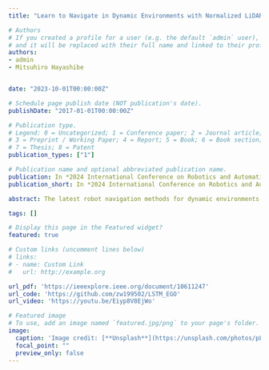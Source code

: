 ```yaml
---
title: "Learn to Navigate in Dynamic Environments with Normalized LiDAR Scans"

# Authors
# If you created a profile for a user (e.g. the default `admin` user), write the username (folder name) here 
# and it will be replaced with their full name and linked to their profile.
authors:
- admin
- Mitsuhiro Hayashibe


date: "2023-10-01T00:00:00Z"

# Schedule page publish date (NOT publication's date).
publishDate: "2017-01-01T00:00:00Z"

# Publication type.
# Legend: 0 = Uncategorized; 1 = Conference paper; 2 = Journal article;
# 3 = Preprint / Working Paper; 4 = Report; 5 = Book; 6 = Book section;
# 7 = Thesis; 8 = Patent
publication_types: ["1"]

# Publication name and optional abbreviated publication name.
publication: In *2024 International Conference on Robotics and Automation (ICRA)*
publication_short: In *2024 International Conference on Robotics and Automation (ICRA)*

abstract: The latest robot navigation methods for dynamic environments assume that the states of obstacles, including their geometries and trajectories, are fully observable. While it’s easy to obtain these states accurately in simulations, it’s exceedingly challenging in the real world. Therefore, a viable alternative is to directly map raw sensor observations into robot actions. However, acquiring skills from high-dimensional raw observations demands massive neural networks and extended training periods. Furthermore, there are discrepancies between simulated and real environments that impede real-world implementations. To overcome these limitations, we propose a Learning framework for robot Navigation in Dynamic environments that uses sequential Normalized LiDAR (LNDNL) scans. We employ long-short-term memory (LSTM) to propagate historical environmental information from the sequential LiDAR observations. Additionally, we customize a LiDAR-integrated simulator to speed up sampling and normalize the geometry of real-world obstacles to match that of simulated objects, thereby bridging the sim-to-real gap. Our extensive comparisons with state-of-the-art baselines and real-world implementations demonstrate the potentials of learning to navigate in dynamic environments using raw sensor observations and sim-to-real transfer.

tags: []

# Display this page in the Featured widget?
featured: true

# Custom links (uncomment lines below)
# links:
# - name: Custom Link
#   url: http://example.org

url_pdf: 'https://ieeexplore.ieee.org/document/10611247'
url_code: 'https://github.com/zw199502/LSTM_EGO'
url_video: 'https://youtu.be/Eiyp8V8EjWo'

# Featured image
# To use, add an image named `featured.jpg/png` to your page's folder. 
image:
  caption: 'Image credit: [**Unsplash**](https://unsplash.com/photos/pLCdAaMFLTE)'
  focal_point: ""
  preview_only: false
---
```




